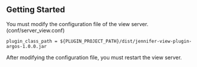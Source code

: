 ## Getting Started

You must modify the configuration file of the view server. (conf/server_view.conf)
```
plugin_class_path = ${PLUGIN_PROJECT_PATH}/dist/jennifer-view-plugin-argos-1.0.0.jar
```

After modifying the configuration file, you must restart the view server.
